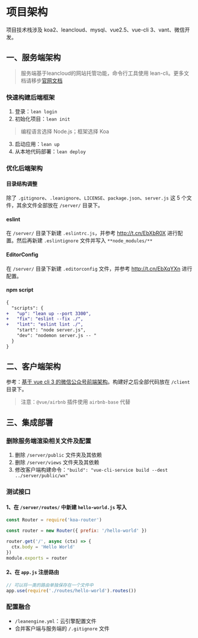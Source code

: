 # 项目架构

项目技术栈涉及 koa2、leancloud、mysql、vue2.5、vue-cli 3、vant、微信开发。

## 一、服务端架构

> 服务端基于leancloud的网站托管功能，命令行工具使用 lean-cli。更多文档请移步[官网文档](http://t.cn/EbX2tmr)

### 快速构建后端框架

1. 登录：`lean login`
2. 初始化项目：`lean init`
  > 编程语言选择 Node.js；框架选择 Koa
3. 启动应用：`lean up`
4. 从本地代码部署：`lean deploy`

### 优化后端架构

#### 目录结构调整

除了 `.gitignore`、`.leanignore`、`LICENSE`、`package.json`、`server.js` 这 5 个文件，其余文件全部放在 `/server/` 目录下。

#### eslint

在 `/server/` 目录下新建 `.eslintrc.js`，并参考 http://t.cn/EbXbR0X 进行配置。然后再新建 `.eslintignore` 文件并写入 `**node_modules/**`

#### EditorConfig

在 `/server/` 目录下新建 `.editorconfig` 文件，并参考 http://t.cn/EbXqYXn 进行配置。

#### npm script

```diff
{
  "scripts": {
+   "up": "lean up --port 3300",
+   "fix": "eslint --fix ./",
+   "lint": "eslint lint ./",
    "start": "node server.js",
    "dev": "nodemon server.js -- "
  }
}
```

## 二、客户端架构

参考：[基于 vue cli 3 的微信公众号前端架构](http://t.cn/EbXMd8G)。构建好之后全部代码放在 `/client` 目录下。

> 注意：`@vue/airbnb` 插件使用 `airbnb-base` 代替

## 三、集成部署

### 删除服务端渲染相关文件及配置

1. 删除 `/server/public` 文件夹及其依赖
2. 删除 `/server/views` 文件夹及其依赖
3. 修改客户端构建命令：`"build": "vue-cli-service build --dest ../server/public/wx"`

### 测试接口

#### 1、在 `/server/routes/` 中新建 `hello-world.js` 写入

```js
const Router = require('koa-router')

const router = new Router({ prefix: '/hello-world' })

router.get('/', async (ctx) => {
  ctx.body = 'Hello World'
})
module.exports = router
```

#### 2、在 `app.js` 注册路由

```js
// 可以将一类的路由单独保存在一个文件中
app.use(require('./routes/hello-world').routes())
```

### 配置融合

- `/leanengine.yml`：云引擎配置文件
- 合并客户端与服务端的 `/.gitignore` 文件
